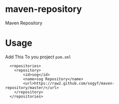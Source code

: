 maven-repository
================

Maven Repository

# Usage

 Add This To you project `pom.xml`
  
      <repositories>
        <repository>
            <id>sog</id>
            <name>sog Repository</name>
            <url>https://raw2.github.com/sogyf/maven-repository/master/</url>
        </repository>
      </repositories>
